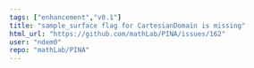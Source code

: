 ```yaml
---
tags: ["enhancement","v0.1"]
title: "sample_surface flag for CartesianDomain is missing"
html_url: "https://github.com/mathLab/PINA/issues/162"
user: "ndem0"
repo: "mathLab/PINA"
---
```


